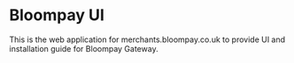 # Bloompay UI

This is the web application for merchants.bloompay.co.uk to provide UI and installation guide for Bloompay Gateway.
